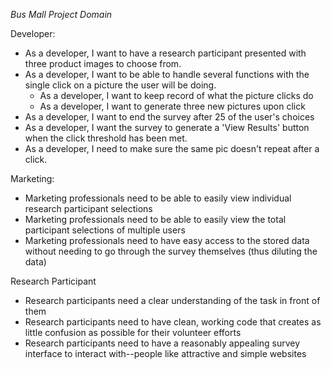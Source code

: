 *Bus Mall Project Domain*

Developer:
  - As a developer, I want to have a research participant presented with three product images to choose from.
  - As a developer, I want to be able to handle several functions with the single click on a picture the user will be doing.
    - As a developer, I want to keep record of what the picture clicks do
    - As a developer, I want to generate three new pictures upon click
  - As a developer, I want to end the survey after 25 of the user's choices
  - As a developer, I want the survey to generate a 'View Results' button when the click threshold has been met.
  - As a developer, I need to make sure the same pic doesn't repeat after a click.

Marketing:
  - Marketing professionals need to be able to easily view individual research participant selections
  - Marketing professionals need to be able to easily view the total participant selections of multiple users
  - Marketing professionals need to have easy access to the stored data without needing to go through the survey themselves (thus diluting the data)

Research Participant
  - Research participants need a clear understanding of the task in front of them
  - Research participants need to have clean, working code that creates as little confusion as possible for their volunteer efforts
  - Research participants need to have a reasonably appealing survey interface to interact with--people like attractive and simple websites
